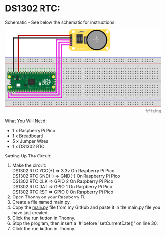 # DS1302 RTC:
Schematic - See below the schematic for instructions:
 
![](Schematic.png)
 
What You Will Need:
- 1 x Raspberry Pi Pico
- 1 x Breadboard
- 5 x Jumper Wires
- 1 x DS1302 RTC

Setting Up The Circuit:
1. Make the circuit: \
   DS1302 RTC VCC(+) => 3.3v On Raspberry Pi Pico \
   DS1302 RTC GND(-) => GND(-) On Raspberry Pi Pico \
   DS1302 RTC CLK => GPIO 2 On Raspberry Pi Pico \
   DS1302 RTC DAT => GPIO 1 On Raspberry Pi Pico \
   DS1302 RTC RST => GPIO 0 On Raspberry Pi Pico
2. Open Thonny on your Raspberry Pi.
3. Create a file named main.py.
4. Copy the [main.py](main.py) file from my GitHub and paste it in the main.py file you have just created.
5. Click the run button in Thonny.
6. Stop the program, then insert a '#' before 'setCurrentDate()' on line 30.
7. Click the run button in Thonny.